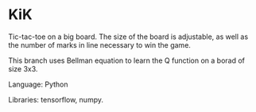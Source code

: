 # KiK
Tic-tac-toe on a big board. The size of the board is adjustable, as well as the number of marks in line necessary to win the game.

This branch uses Bellman equation to learn the Q function on a borad of size 3x3.

Language: Python

Libraries: tensorflow, numpy.

